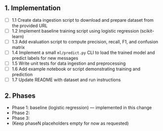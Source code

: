 ## 1. Implementation
- [ ] 1.1 Create data ingestion script to download and prepare dataset from the provided URL
- [ ] 1.2 Implement baseline training script using logistic regression (scikit-learn)
- [ ] 1.3 Add evaluation script to compute precision, recall, F1, and confusion matrix
- [ ] 1.4 Implement a small `ml/predict.py` CLI to load the trained model and predict labels for new messages
- [ ] 1.5 Write unit tests for data ingestion and preprocessing
- [ ] 1.6 Add example notebook or script demonstrating training and prediction
- [ ] 1.7 Update README with dataset and run instructions

## 2. Phases
- Phase 1: baseline (logistic regression) — implemented in this change
- Phase 2:  
- Phase 3:  
- (Keep phaseN placeholders empty for now as requested)

